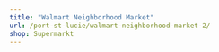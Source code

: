 ```yaml
---
title: "Walmart Neighborhood Market"
url: /port-st-lucie/walmart-neighborhood-market-2/
shop: Supermarkt
---
```

